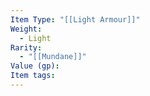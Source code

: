 ```yaml
---
Item Type: "[[Light Armour]]"
Weight:
  - Light
Rarity:
  - "[[Mundane]]"
Value (gp): 
Item tags:
---
```

